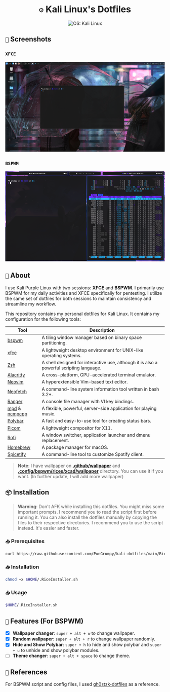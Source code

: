 <h1 align="center"><code>⚙️</code> <strong>Kali Linux's Dotfiles</strong></h1>

<div align="center">
  <img src="./.github/asset/banner.gif" height="300" alt="OS: Kali Linux">
</div>

## `📸` Screenshots

### `XFCE`

![XFCE](./.github/asset/xfce.png)

### `BSPWM`

![BSPWM](./.github/asset/bspwm.png)

## `📖` About

I use Kali Purple Linux with two sessions: **XFCE** and **BSPWM**. I primarily use BSPWM for my daily activities and XFCE specifically for pentesting. I utilize the same set of dotfiles for both sessions to maintain consistency and streamline my workflow.

This repository contains my personal dotfiles for Kali Linux. It contains my configuration for the following tools:

| Tool                                                                            | Description                                                                              |
| ------------------------------------------------------------------------------- | ---------------------------------------------------------------------------------------- |
| [bspwm](https://github.com/baskerville/bspwm)                                   | A tiling window manager based on binary space partitioning.                              |
| [xfce](https://www.xfce.org/)                                                   | A lightweight desktop environment for UNIX-like operating systems.                       |
| [Zsh](https://www.zsh.org/)                                                     | A shell designed for interactive use, although it is also a powerful scripting language. |
| [Alacritty](https://alacritty.org/)                                             | A cross-platform, GPU-accelerated terminal emulator.                                     |
| [Neovim](https://neovim.io/)                                                    | A hyperextensible Vim-based text editor.                                                 |
| [Neofetch](https://github.com/dylanaraps/neofetch)                              | A command-line system information tool written in bash 3.2+.                             |
| [Ranger](https://github.com/ranger/ranger)                                      | A console file manager with VI key bindings.                                             |
| [mpd](https://www.musicpd.org/) & [ncmpcpp](https://github.com/ncmpcpp/ncmpcpp) | A flexible, powerful, server-side application for playing music.                         |
| [Polybar](https://polybar.github.io/)                                           | A fast and easy-to-use tool for creating status bars.                                    |
| [Picom](https://github.com/yshui/picom)                                         | A lightweight compositor for X11.                                                        |
| [Rofi](https://github.com/davatorium/rofi)                                      | A window switcher, application launcher and dmenu replacement.                           |
| [Homebrew](https://brew.sh/)                                                    | A package manager for macOS.                                                             |
| [Spicetify](https://spicetify.app/)                                             | A command-line tool to customize Spotify client.                                         |

> **Note**: I have wallpaper on **[.github/wallpaper](./.github/wallpaper/)** and **[.config/bspwm/rices/xcad/wallpaper](./.config/bspwm/rices/xcad/wallpaper/)** directory. You can use it if you want. (In further update, I will add more wallpaper)

## `📦` Installation

> **Warning**: Don't AFK while installing this dotfiles. You might miss some important prompts. I recommend you to read the script first before running it. You can also install the dotfiles manually by copying the files to their respective directories. I recommend you to use the script instead. It's easier and faster.

### `📥` Prerequisites

```bash
curl https://raw.githubusercontent.com/PunGrumpy/kali-dotfiles/main/RiceInstaller.sh -o $HOME/.RiceInstaller.sh
```

### `📥` Installation

```bash
chmod +x $HOME/.RiceInstaller.sh
```

### `📥` Usage

```bash
$HOME/.RiceInstaller.sh
```

## `🚀` Features (For BSPWM)

- [x] **Wallpaper changer**: `super + alt + w` to change wallpaper.
- [x] **Random wallpaper**: `super + alt + r` to change wallpaper randomly.
- [x] **Hide and Show Polybar**: `super + h` to hide and show polybar and `super + u` to unhide and show polybar modules.
- [ ] **Theme changer**: `super + alt + space` to change theme.

## `📖` References

For BSPWM script and config files, I used [gh0stzk-dotfiles](https://github.com/gh0stzk/dotfiles) as a reference.
